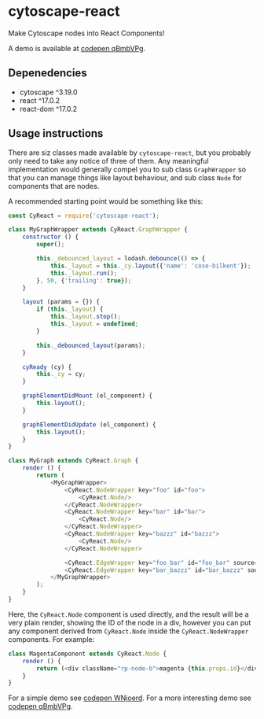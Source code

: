 # cytoscape-react

Make Cytoscape nodes into React Components!

A demo is available at [codepen qBmbVPg](https://codepen.io/mwri/pen/qBmbVPg).

## Depenedencies

* cytoscape ^3.19.0
* react ^17.0.2
* react-dom ^17.0.2

## Usage instructions

There are siz classes made available by `cytoscape-react`, but you probably only need
to take any notice of three of them. Any meaningful implementation would generally
compel you to sub class `GraphWrapper` so that you can manage things like layout
behaviour, and sub class `Node` for components that are nodes.

A recommended starting point would be something like this:

```js
const CyReact = require('cytoscape-react');

class MyGraphWrapper extends CyReact.GraphWrapper {
    constructor () {
        super();

        this._debounced_layout = lodash.debounce(() => {
            this._layout = this._cy.layout({'name': 'cose-bilkent'});
            this._layout.run();
        }, 50, {'trailing': true});
    }

    layout (params = {}) {
        if (this._layout) {
            this._layout.stop();
            this._layout = undefined;
        }

        this._debounced_layout(params);
    }

    cyReady (cy) {
        this._cy = cy;
    }

    graphElementDidMount (el_component) {
        this.layout();
    }

    graphElementDidUpdate (el_component) {
        this.layout();
    }
}

class MyGraph extends CyReact.Graph {
    render () {
        return (
            <MyGraphWrapper>
                <CyReact.NodeWrapper key="foo" id="foo">
                    <CyReact.Node/>
                </CyReact.NodeWrapper>
                <CyReact.NodeWrapper key="bar" id="bar">
                    <CyReact.Node/>
                </CyReact.NodeWrapper>
                <CyReact.NodeWrapper key="bazzz" id="bazzz">
                    <CyReact.Node/>
                </CyReact.NodeWrapper>

                <CyReact.EdgeWrapper key="foo_bar" id="foo_bar" source="foo" target="bar"/>
                <CyReact.EdgeWrapper key="bar_bazzz" id="bar_bazzz" source="bar" target="bazzz"/>
            </MyGraphWrapper>
        );
    }
}
```

Here, the `CyReact.Node` component is used directly, and the result will be a
very plain render, showing the ID of the node in a div, however you can put
any component derived from `CyReact.Node` inside the `CyReact.NodeWrapper`
components. For example:

```js
class MagentaComponent extends CyReact.Node {
    render () {
        return (<div className="rp-node-b">magenta {this.props.id}</div>);
    }
}
```

For a simple demo see [codepen WNjoerd](https://codepen.io/mwri/pen/WNjoerd).
For a more interesting demo see [codepen qBmbVPg](https://codepen.io/mwri/pen/qBmbVPg).
